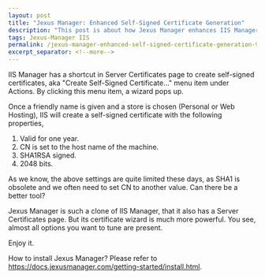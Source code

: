 ```yaml
---
layout: post
title: "Jexus Manager: Enhanced Self-Signed Certificate Generation"
description: "This post is about how Jexus Manager enhances IIS Manager's self-signed certificate generation."
tags: Jexus-Manager IIS
permalink: /jexus-manager-enhanced-self-signed-certificate-generation-9ff4940d6b07
excerpt_separator: <!--more-->
---
```

IIS Manager has a shortcut in Server Certificates page to create self-signed certificates, aka "Create Self-Signed Certificate…" menu item under Actions. By clicking this menu item, a wizard pops up.

Once a friendly name is given and a store is chosen (Personal or Web Hosting), IIS will create a self-signed certificate with the following properties,

1. Valid for one year.
1. CN is set to the host name of the machine.
1. SHA1RSA signed.
1. 2048 bits.
<!--more-->

As we know, the above settings are quite limited these days, as SHA1 is obsolete and we often need to set CN to another value. Can there be a better tool?

Jexus Manager is such a clone of IIS Manager, that it also has a Server Certificates page. But its certificate wizard is much more powerful. You see, almost all options you want to tune are present.

Enjoy it.

How to install Jexus Manager? Please refer to https://docs.jexusmanager.com/getting-started/install.html.
